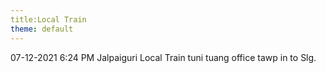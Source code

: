 ```yaml
---
title:Local Train
theme: default
---
```

07-12-2021 6:24 PM Jalpaiguri Local Train tuni tuang office tawp in to Slg.
